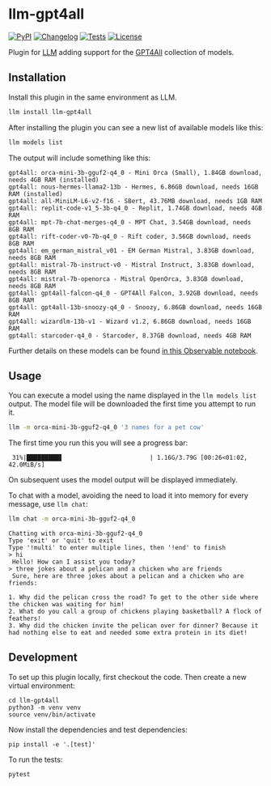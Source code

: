 # llm-gpt4all

[![PyPI](https://img.shields.io/pypi/v/llm-gpt4all.svg)](https://pypi.org/project/llm-gpt4all/)
[![Changelog](https://img.shields.io/github/v/release/simonw/llm-gpt4all?include_prereleases&label=changelog)](https://github.com/simonw/llm-gpt4all/releases)
[![Tests](https://github.com/simonw/llm-gpt4all/workflows/Test/badge.svg)](https://github.com/simonw/llm-gpt4all/actions?query=workflow%3ATest)
[![License](https://img.shields.io/badge/license-Apache%202.0-blue.svg)](https://github.com/simonw/llm-gpt4all/blob/main/LICENSE)

Plugin for [LLM](https://llm.datasette.io/) adding support for the [GPT4All](https://gpt4all.io/) collection of models.

## Installation

Install this plugin in the same environment as LLM.
```bash
llm install llm-gpt4all
```
After installing the plugin you can see a new list of available models like this:

```bash
llm models list
```
The output will include something like this:
```
gpt4all: orca-mini-3b-gguf2-q4_0 - Mini Orca (Small), 1.84GB download, needs 4GB RAM (installed)
gpt4all: nous-hermes-llama2-13b - Hermes, 6.86GB download, needs 16GB RAM (installed)
gpt4all: all-MiniLM-L6-v2-f16 - SBert, 43.76MB download, needs 1GB RAM
gpt4all: replit-code-v1_5-3b-q4_0 - Replit, 1.74GB download, needs 4GB RAM
gpt4all: mpt-7b-chat-merges-q4_0 - MPT Chat, 3.54GB download, needs 8GB RAM
gpt4all: rift-coder-v0-7b-q4_0 - Rift coder, 3.56GB download, needs 8GB RAM
gpt4all: em_german_mistral_v01 - EM German Mistral, 3.83GB download, needs 8GB RAM
gpt4all: mistral-7b-instruct-v0 - Mistral Instruct, 3.83GB download, needs 8GB RAM
gpt4all: mistral-7b-openorca - Mistral OpenOrca, 3.83GB download, needs 8GB RAM
gpt4all: gpt4all-falcon-q4_0 - GPT4All Falcon, 3.92GB download, needs 8GB RAM
gpt4all: gpt4all-13b-snoozy-q4_0 - Snoozy, 6.86GB download, needs 16GB RAM
gpt4all: wizardlm-13b-v1 - Wizard v1.2, 6.86GB download, needs 16GB RAM
gpt4all: starcoder-q4_0 - Starcoder, 8.37GB download, needs 4GB RAM
```
Further details on these models can be found [in this Observable notebook](https://observablehq.com/@simonw/gpt4all-models).

## Usage

You can execute a model using the name displayed in the `llm models list` output. The model file will be downloaded the first time you attempt to run it.

```bash
llm -m orca-mini-3b-gguf2-q4_0 '3 names for a pet cow'
```
The first time you run this you will see a progress bar:
```
 31%|█████████▋                        | 1.16G/3.79G [00:26<01:02, 42.0MiB/s]
```
On subsequent uses the model output will be displayed immediately.

To chat with a model, avoiding the need to load it into memory for every message, use `llm chat`:

```bash
llm chat -m orca-mini-3b-gguf2-q4_0
```
```
Chatting with orca-mini-3b-gguf2-q4_0
Type 'exit' or 'quit' to exit
Type '!multi' to enter multiple lines, then '!end' to finish
> hi
 Hello! How can I assist you today?
> three jokes about a pelican and a chicken who are friends
 Sure, here are three jokes about a pelican and a chicken who are friends:

1. Why did the pelican cross the road? To get to the other side where the chicken was waiting for him!
2. What do you call a group of chickens playing basketball? A flock of feathers!
3. Why did the chicken invite the pelican over for dinner? Because it had nothing else to eat and needed some extra protein in its diet!
```

## Development

To set up this plugin locally, first checkout the code. Then create a new virtual environment:

    cd llm-gpt4all
    python3 -m venv venv
    source venv/bin/activate

Now install the dependencies and test dependencies:

    pip install -e '.[test]'

To run the tests:

    pytest
